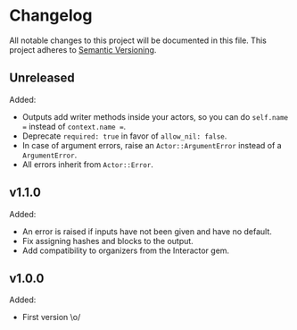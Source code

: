 # Changelog

All notable changes to this project will be documented in this file. This
project adheres to [Semantic Versioning](https://semver.org/spec/v2.0.0.html).

## Unreleased

Added:
- Outputs add writer methods inside your actors, so you can do `self.name =`
  instead of `context.name =`.
- Deprecate `required: true` in favor of `allow_nil: false`.
- In case of argument errors, raise an `Actor::ArgumentError` instead of a
  `ArgumentError`.
- All errors inherit from `Actor::Error`.

## v1.1.0

Added:
- An error is raised if inputs have not been given and have no default.
- Fix assigning hashes and blocks to the output.
- Add compatibility to organizers from the Interactor gem.

## v1.0.0

Added:
- First version \o/
